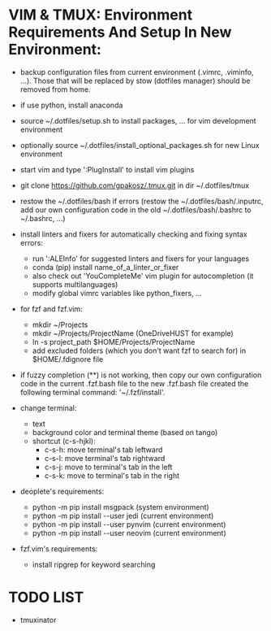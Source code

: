# VIM & TMUX: Environment Requirements And Setup In New Environment:

- backup configuration files from current environment (.vimrc, .viminfo, ...).
Those that will be replaced by stow (dotfiles manager) should be removed from
home.

- if use python, install anaconda

- source ~/.dotfiles/setup.sh to install packages, ... for vim development
environment
- optionally source ~/.dotfiles/install_optional_packages.sh for new Linux
environment

- start vim and type ':PlugInstall' to install vim plugins
- git clone https://github.com/gpakosz/.tmux.git in dir ~/.dotfiles/tmux
- restow the ~/.dotfiles/bash if errors (restow the ~/.dotfiles/bash/.inputrc,
add our own configuration code in the old ~/.dotfiles/bash/.bashrc to
~/.bashrc, ...)

- install linters and fixers for automatically checking and fixing syntax
errors:
    + run ':ALEInfo' for suggested linters and fixers for your languages
    + conda (pip) install name_of_a_linter_or_fixer
    + also check out 'YouCompleteMe' vim plugin for autocompletion (it supports
multilanguages)
    + modify global vimrc variables like python_fixers, ...

- for fzf and fzf.vim:
    + mkdir ~/Projects
    + mkdir ~/Projects/ProjectName (OneDriveHUST for example)
    + ln -s project_path $HOME/Projects/ProjectName
    + add excluded folders (which you don't want fzf to search for) in
    $HOME/.fdignore file

- if fuzzy completion (**) is not working, then copy our own configuration code
in the current .fzf.bash file to the new .fzf.bash file created the following
terminal command: '~/.fzf/install'.

- change terminal:
    + text
    + background color and terminal theme (based on tango)
    + shortcut (c-s-hjkl):
        + c-s-h: move terminal's tab leftward
        + c-s-l: move terminal's tab rightward
        + c-s-j: move to terminal's tab in the left
        + c-s-k: move to terminal's tab in the right

- deoplete's requirements:
    + python -m pip install msgpack (system environment)
    + python -m pip install --user jedi (current environment)
    + python -m pip install --user pynvim (current environment)
    + python -m pip install --user neovim (current environment)

- fzf.vim's requirements:
    + install ripgrep for keyword searching

# TODO LIST

- tmuxinator
